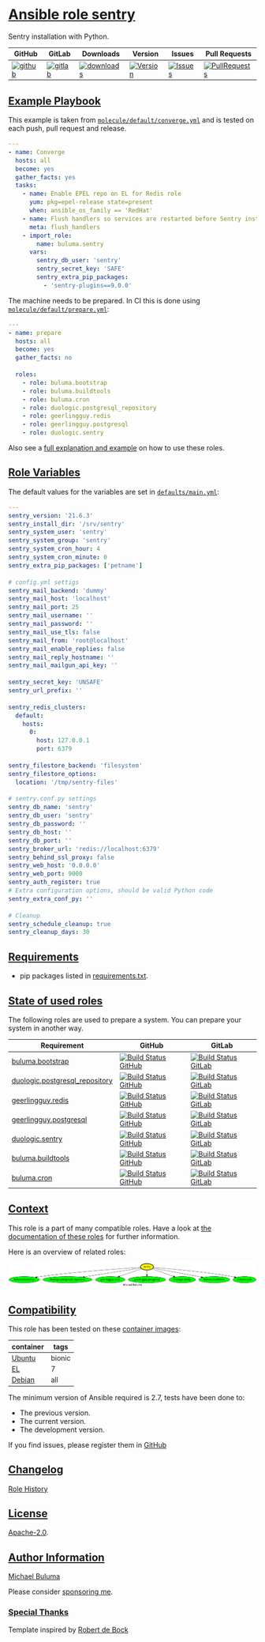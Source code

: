 # [Ansible role sentry](#sentry)

Sentry installation with Python.

|GitHub|GitLab|Downloads|Version|Issues|Pull Requests|
|------|------|-------|-------|------|-------------|
|[![github](https://github.com/buluma/ansible-role-sentry/actions/workflows/molecule.yml/badge.svg)](https://github.com/buluma/ansible-role-sentry/actions/workflows/molecule.yml)|[![gitlab](https://gitlab.com/shadowwalker/ansible-role-sentry/badges/master/pipeline.svg)](https://gitlab.com/shadowwalker/ansible-role-sentry)|[![downloads](https://img.shields.io/ansible/role/d/)](https://galaxy.ansible.com/buluma/sentry)|[![Version](https://img.shields.io/github/release/buluma/ansible-role-sentry.svg)](https://github.com/buluma/ansible-role-sentry/releases/)|[![Issues](https://img.shields.io/github/issues/buluma/ansible-role-sentry.svg)](https://github.com/buluma/ansible-role-sentry/issues/)|[![PullRequests](https://img.shields.io/github/issues-pr-closed-raw/buluma/ansible-role-sentry.svg)](https://github.com/buluma/ansible-role-sentry/pulls/)|

## [Example Playbook](#example-playbook)

This example is taken from [`molecule/default/converge.yml`](https://github.com/buluma/ansible-role-sentry/blob/master/molecule/default/converge.yml) and is tested on each push, pull request and release.

```yaml
---
- name: Converge
  hosts: all
  become: yes
  gather_facts: yes
  tasks:
    - name: Enable EPEL repo on EL for Redis role
      yum: pkg=epel-release state=present
      when: ansible_os_family == 'RedHat'
    - name: Flush handlers so services are restarted before Sentry installation
      meta: flush_handlers
    - import_role:
        name: buluma.sentry
      vars:
        sentry_db_user: 'sentry'
        sentry_secret_key: 'SAFE'
        sentry_extra_pip_packages:
          - 'sentry-plugins==9.0.0'
```

The machine needs to be prepared. In CI this is done using [`molecule/default/prepare.yml`](https://github.com/buluma/ansible-role-sentry/blob/master/molecule/default/prepare.yml):

```yaml
---
- name: prepare
  hosts: all
  become: yes
  gather_facts: no

  roles:
    - role: buluma.bootstrap
    - role: buluma.buildtools
    - role: buluma.cron
    - role: duologic.postgresql_repository
    - role: geerlingguy.redis
    - role: geerlingguy.postgresql
    - role: duologic.sentry
```

Also see a [full explanation and example](https://buluma.github.io/how-to-use-these-roles.html) on how to use these roles.

## [Role Variables](#role-variables)

The default values for the variables are set in [`defaults/main.yml`](https://github.com/buluma/ansible-role-sentry/blob/master/defaults/main.yml):

```yaml
---
sentry_version: '21.6.3'
sentry_install_dir: '/srv/sentry'
sentry_system_user: 'sentry'
sentry_system_group: 'sentry'
sentry_system_cron_hour: 4
sentry_system_cron_minute: 0
sentry_extra_pip_packages: ['petname']

# config.yml settigs
sentry_mail_backend: 'dummy'
sentry_mail_host: 'localhost'
sentry_mail_port: 25
sentry_mail_username: ''
sentry_mail_password: ''
sentry_mail_use_tls: false
sentry_mail_from: 'root@localhost'
sentry_mail_enable_replies: false
sentry_mail_reply_hostname: ''
sentry_mail_mailgun_api_key: ''

sentry_secret_key: 'UNSAFE'
sentry_url_prefix: ''

sentry_redis_clusters:
  default:
    hosts:
      0:
        host: 127.0.0.1
        port: 6379

sentry_filestore_backend: 'filesystem'
sentry_filestore_options:
  location: '/tmp/sentry-files'

# sentry.conf.py settings
sentry_db_name: 'sentry'
sentry_db_user: 'sentry'
sentry_db_password: ''
sentry_db_host: ''
sentry_db_port: ''
sentry_broker_url: 'redis://localhost:6379'
sentry_behind_ssl_proxy: false
sentry_web_host: '0.0.0.0'
sentry_web_port: 9000
sentry_auth_register: true
# Extra configuration options, should be valid Python code
sentry_extra_conf_py: ''

# Cleanup
sentry_schedule_cleanup: true
sentry_cleanup_days: 30
```

## [Requirements](#requirements)

- pip packages listed in [requirements.txt](https://github.com/buluma/ansible-role-sentry/blob/master/requirements.txt).

## [State of used roles](#state-of-used-roles)

The following roles are used to prepare a system. You can prepare your system in another way.

| Requirement | GitHub | GitLab |
|-------------|--------|--------|
|[buluma.bootstrap](https://galaxy.ansible.com/buluma/bootstrap)|[![Build Status GitHub](https://github.com/buluma/ansible-role-bootstrap/workflows/Ansible%20Molecule/badge.svg)](https://github.com/buluma/ansible-role-bootstrap/actions)|[![Build Status GitLab](https://gitlab.com/shadowwalker/ansible-role-bootstrap/badges/master/pipeline.svg)](https://gitlab.com/shadowwalker/ansible-role-bootstrap)|
|[duologic.postgresql_repository](https://galaxy.ansible.com/buluma/duologic.postgresql_repository)|[![Build Status GitHub](https://github.com/buluma/duologic.postgresql_repository/workflows/Ansible%20Molecule/badge.svg)](https://github.com/buluma/duologic.postgresql_repository/actions)|[![Build Status GitLab](https://gitlab.com/shadowwalker/duologic.postgresql_repository/badges/master/pipeline.svg)](https://gitlab.com/shadowwalker/duologic.postgresql_repository)|
|[geerlingguy.redis](https://galaxy.ansible.com/buluma/geerlingguy.redis)|[![Build Status GitHub](https://github.com/buluma/geerlingguy.redis/workflows/Ansible%20Molecule/badge.svg)](https://github.com/buluma/geerlingguy.redis/actions)|[![Build Status GitLab](https://gitlab.com/shadowwalker/geerlingguy.redis/badges/master/pipeline.svg)](https://gitlab.com/shadowwalker/geerlingguy.redis)|
|[geerlingguy.postgresql](https://galaxy.ansible.com/buluma/geerlingguy.postgresql)|[![Build Status GitHub](https://github.com/buluma/geerlingguy.postgresql/workflows/Ansible%20Molecule/badge.svg)](https://github.com/buluma/geerlingguy.postgresql/actions)|[![Build Status GitLab](https://gitlab.com/shadowwalker/geerlingguy.postgresql/badges/master/pipeline.svg)](https://gitlab.com/shadowwalker/geerlingguy.postgresql)|
|[duologic.sentry](https://galaxy.ansible.com/buluma/duologic.sentry)|[![Build Status GitHub](https://github.com/buluma/duologic.sentry/workflows/Ansible%20Molecule/badge.svg)](https://github.com/buluma/duologic.sentry/actions)|[![Build Status GitLab](https://gitlab.com/shadowwalker/duologic.sentry/badges/master/pipeline.svg)](https://gitlab.com/shadowwalker/duologic.sentry)|
|[buluma.buildtools](https://galaxy.ansible.com/buluma/buildtools)|[![Build Status GitHub](https://github.com/buluma/ansible-role-buildtools/workflows/Ansible%20Molecule/badge.svg)](https://github.com/buluma/ansible-role-buildtools/actions)|[![Build Status GitLab](https://gitlab.com/shadowwalker/ansible-role-buildtools/badges/master/pipeline.svg)](https://gitlab.com/shadowwalker/ansible-role-buildtools)|
|[buluma.cron](https://galaxy.ansible.com/buluma/cron)|[![Build Status GitHub](https://github.com/buluma/ansible-role-cron/workflows/Ansible%20Molecule/badge.svg)](https://github.com/buluma/ansible-role-cron/actions)|[![Build Status GitLab](https://gitlab.com/shadowwalker/ansible-role-cron/badges/master/pipeline.svg)](https://gitlab.com/shadowwalker/ansible-role-cron)|

## [Context](#context)

This role is a part of many compatible roles. Have a look at [the documentation of these roles](https://buluma.github.io/) for further information.

Here is an overview of related roles:

![dependencies](https://raw.githubusercontent.com/buluma/ansible-role-sentry/png/requirements.png "Dependencies")

## [Compatibility](#compatibility)

This role has been tested on these [container images](https://hub.docker.com/u/buluma):

|container|tags|
|---------|----|
|[Ubuntu](https://hub.docker.com/repository/docker/buluma/ubuntu/general)|bionic|
|[EL](https://hub.docker.com/repository/docker/buluma/enterpriselinux/general)|7|
|[Debian](https://hub.docker.com/repository/docker/buluma/debian/general)|all|

The minimum version of Ansible required is 2.7, tests have been done to:

- The previous version.
- The current version.
- The development version.

If you find issues, please register them in [GitHub](https://github.com/buluma/ansible-role-sentry/issues)

## [Changelog](#changelog)

[Role History](https://github.com/buluma/ansible-role-sentry/blob/master/CHANGELOG.md)

## [License](#license)

[Apache-2.0](https://github.com/buluma/ansible-role-sentry/blob/master/LICENSE).

## [Author Information](#author-information)

[Michael Buluma](https://buluma.github.io/)

Please consider [sponsoring me](https://github.com/sponsors/buluma).

### [Special Thanks](#special-thanks)

Template inspired by [Robert de Bock](https://github.com/robertdebock)
